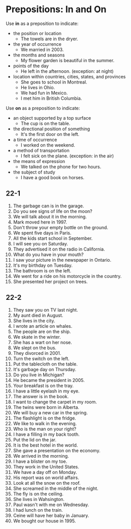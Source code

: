 # Prepositions: In and On

Use **in** as a preposition to indicate:
- the position or location
  - The towels are in the dryer.
- the year of occurrence
  - We married in 2003.
- the months and seasons
  - My flower garden is beautiful in the summer.
- points of the day
  - He left in the afternoon. (exception: at night)
- location within countries, cities, states, and provinces
  - She goes to school in Montreal.
  - He lives in Ohio.
  - We had fun in Mexico.
  - I met him in British Columbia.

Use **on** as a preposition to indicate:
- an object supported by a top surface
  - The cup is on the table.
- the directional position of something
  - It's the first door on the left.
- a time of occurrence
  - I worked on the weekend.
- a method of transportation
  - I felt sick on the plane. (exception: in the air)
- the means of expression
  - We talked on the phone for two hours.
- the subject of study
  - I have a good book on horses.

## 22-1

1. The garbage can is in the garage.
1. Do you see signs of life on the moon?
1. We will talk about it in the morning.
1. Mark moved here in 1997.
1. Don't throw your empty bottle on the ground.
1. We spent five days in Paris.
1. All the kids start school in September.
1. I will see you on Saturday.
1. They advertised it on the radio in California.
1. What do you have in your mouth?
1. I saw your picture in the newspaper in Ontario.
1. It's my birthday on Tuesday.
1. The bathroom is on the left.
1. We went for a ride on his motorcycle in the country.
1. She presented her project on trees.

## 22-2

1. They saw you on TV last night.
1. My aunt died in August.
1. She lives in the city.
1. I wrote an article on whales.
1. The people are on the ship.
1. We skate in the winter.
1. She has a wart on her nose.
1. We slept on the bus.
1. They divorced in 2001.
1. Turn the switch on the left.
1. Put the tablecloth on the table.
1. It's garbage day on Thursday.
1. Do you live in Michigan?
1. He became the president in 2005.
1. Your breakfast is on the tray.
1. I have a little eyelash in my eye.
1. The answer is in the book.
1. I want to change the carpet in my room.
1. The twins were born in Alberta.
1. We will buy a new car in the spring.
1. The flashlight is on the fridge.
1. We like to walk in the evening.
1. Who is the man on your right?
1. I have a filling in my back tooth.
1. Put the lid on the jar.
1. It is the best hotel in the world.
1. She gave a presentation on the economy.
1. We arrived in the morning.
1. I have a blister on my toe.
1. They work in the United States.
1. We have a day off on Monday.
1. His report was on world affairs.
1. Look at all the snow on the roof.
1. She screamed in the middle of the night.
1. The fly is on the ceiling.
1. She lives in Wahsington.
1. Paul wasn't with me on Wednesday.
1. I had lunch on the train.
1. Ceine will have her baby in January.
1. We bought our house in 1995.
